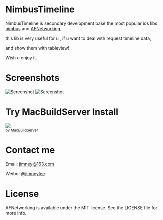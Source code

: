 NimbusTimeline
==============

NimbusTimeline is secondary development base the most popular ios libs [nimbus](https://github.com/jverkoey/nimbus) and [AFNetworking](https://github.com/AFNetworking/AFNetworking), 

this lib is very useful for u , if u want to deal with request timeline data,

and show them with tableview!

Wish u enjoy it.

Screenshots
===============

![Screenshot](https://github.com/jimneylee/NimbusTimeline/blob/master/NimbusTimelineDemo/Screenshot/screenshot.jpg "Screenshot")
![Screenshot](https://github.com/jimneylee/NimbusTimeline/blob/master/NimbusTimelineDemo/Screenshot/screenshot.png "Screenshot")

Try MacBuildServer Install
===============
<!-- MacBuildServer Install Button -->
<div class="macbuildserver-block">
    <a class="macbuildserver-button" href="http://macbuildserver.com/project/github/build/?xcode_project=ContactListSortDemo.xcodeproj&amp;target=ContactListSortDemo&amp;repo_url=git%3A%2F%2Fgithub.com%2Fjimneylee%2FContactListSort.git&amp;build_conf=Release" target="_blank"><img src="http://com.macbuildserver.github.s3-website-us-east-1.amazonaws.com/button_up.png"/></a><br/><sup><a href="http://macbuildserver.com/" target="_blank">by MacBuildServer</a></sup>
</div>
<!-- MacBuildServer Install Button -->

Contact me
===============

Email: jimney@163.com 

Weibo: [@jimneylee](http://weibo.com/u/1831553040)

License
==============

AFNetworking is available under the MIT license. See the LICENSE file for more info.